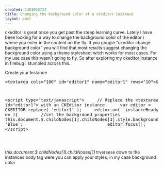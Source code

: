 ```yaml
--- 
created: 1301008734
title: Changing the background color of a ckeditor instance
layout: post
---
```

<p>ckeditor is great once you get past the steep learning curve. Lately I have been looking for a way to change the background color of the editor / where you enter in the content on the fly. If you google &quot;ckeditor change background color&quot; you will find that most results suggest changing the background color using a theme stylesheet witch works for most cases. For my use case this wasn't going to fly. So after exploring my ckeditor instance in firebug I stumbled across this.</p>
<p>Create your Instance</p>
<pre class="brush: html">
&lt;textarea cols=&quot;100&quot; id=&quot;editor1&quot; name=&quot;editor1&quot; rows=&quot;10&quot;&gt;&amp;lt;p&amp;gt;This is some &amp;lt;strong&amp;gt;sample text&amp;lt;/strong&amp;gt;. You are using &amp;lt;a href=&quot;http://ckeditor.com/&quot;&amp;gt;CKEditor&amp;lt;/a&amp;gt;.&amp;lt;/p&amp;gt;&lt;/textarea&gt;
</pre>
<pre class="brush: js">

&lt;script type=&quot;text/javascript&quot;&gt;
&nbsp;&nbsp; &nbsp;// Replace the &lt;textarea id=&quot;editor1&quot;&gt; with an CKEditor instance.
&nbsp;&nbsp; &nbsp;var editor = CKEDITOR.replace( 'editor1' );
&nbsp;&nbsp; &nbsp;editor.on( 'instanceReady', function( ev ){
&nbsp;&nbsp; &nbsp;&nbsp;&nbsp; &nbsp;//set the background properties
&nbsp;&nbsp;&nbsp;&nbsp;&nbsp;&nbsp;&nbsp;&nbsp;&nbsp;&nbsp;&nbsp;&nbsp;&nbsp;&nbsp;&nbsp; this.document.$.childNodes[1].childNodes[1].style.backgroundColor = 'Blue';
&nbsp;&nbsp;&nbsp;&nbsp;&nbsp;&nbsp;&nbsp;&nbsp;&nbsp;&nbsp;&nbsp;&nbsp;&nbsp; &nbsp;
&nbsp;&nbsp;&nbsp;&nbsp;&nbsp;&nbsp;&nbsp;&nbsp;&nbsp;&nbsp;&nbsp;&nbsp;&nbsp;&nbsp;&nbsp; editor.focus();
&nbsp;&nbsp;&nbsp;&nbsp;&nbsp;&nbsp;&nbsp; });
&lt;/script&gt;</pre>
<p>&nbsp;</p>
<p><em>this.document.$.childNodes[1].childNodes[1]  </em> trversese down to the instances body tag were you can apply your styles, in my case background color</p>
